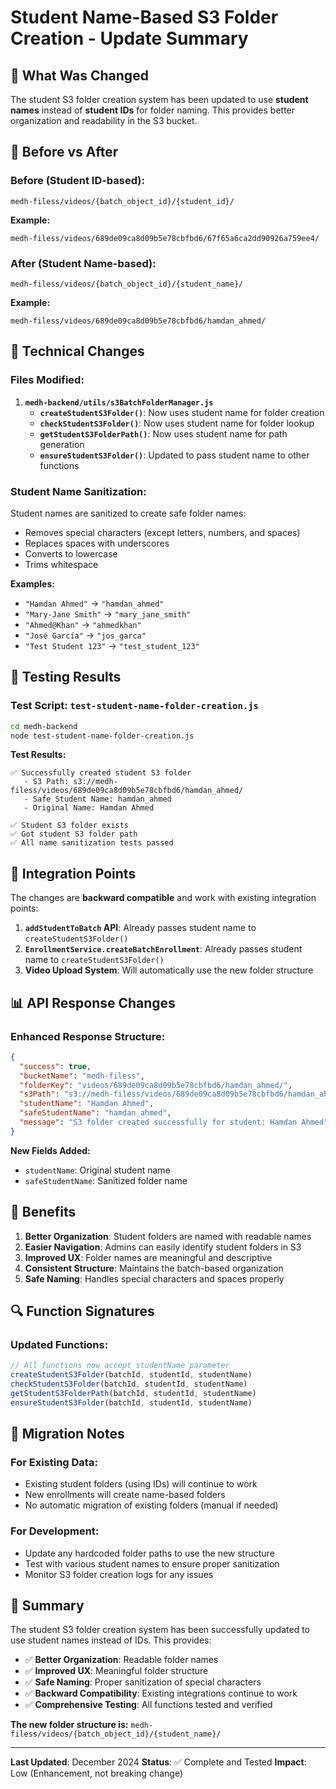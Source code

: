 # Student Name-Based S3 Folder Creation - Update Summary

## 🎯 **What Was Changed**

The student S3 folder creation system has been updated to use **student names** instead of **student IDs** for folder naming. This provides better organization and readability in the S3 bucket.

## 📁 **Before vs After**

### **Before (Student ID-based):**
```
medh-filess/videos/{batch_object_id}/{student_id}/
```

**Example:**
```
medh-filess/videos/689de09ca8d09b5e78cbfbd6/67f65a6ca2dd90926a759ee4/
```

### **After (Student Name-based):**
```
medh-filess/videos/{batch_object_id}/{student_name}/
```

**Example:**
```
medh-filess/videos/689de09ca8d09b5e78cbfbd6/hamdan_ahmed/
```

## 🔧 **Technical Changes**

### **Files Modified:**

1. **`medh-backend/utils/s3BatchFolderManager.js`**
   - **`createStudentS3Folder()`**: Now uses student name for folder creation
   - **`checkStudentS3Folder()`**: Now uses student name for folder lookup
   - **`getStudentS3FolderPath()`**: Now uses student name for path generation
   - **`ensureStudentS3Folder()`**: Updated to pass student name to other functions

### **Student Name Sanitization:**

Student names are sanitized to create safe folder names:
- Removes special characters (except letters, numbers, and spaces)
- Replaces spaces with underscores
- Converts to lowercase
- Trims whitespace

**Examples:**
- `"Hamdan Ahmed"` → `"hamdan_ahmed"`
- `"Mary-Jane Smith"` → `"mary_jane_smith"`
- `"Ahmed@Khan"` → `"ahmedkhan"`
- `"José García"` → `"jos_garca"`
- `"Test Student 123"` → `"test_student_123"`

## 🧪 **Testing Results**

### **Test Script: `test-student-name-folder-creation.js`**
```bash
cd medh-backend
node test-student-name-folder-creation.js
```

**Test Results:**
```
✅ Successfully created student S3 folder
   - S3 Path: s3://medh-filess/videos/689de09ca8d09b5e78cbfbd6/hamdan_ahmed/
   - Safe Student Name: hamdan_ahmed
   - Original Name: Hamdan Ahmed

✅ Student S3 folder exists
✅ Got student S3 folder path
✅ All name sanitization tests passed
```

## 🚀 **Integration Points**

The changes are **backward compatible** and work with existing integration points:

1. **`addStudentToBatch` API**: Already passes student name to `createStudentS3Folder()`
2. **`EnrollmentService.createBatchEnrollment`**: Already passes student name to `createStudentS3Folder()`
3. **Video Upload System**: Will automatically use the new folder structure

## 📊 **API Response Changes**

### **Enhanced Response Structure:**
```json
{
  "success": true,
  "bucketName": "medh-filess",
  "folderKey": "videos/689de09ca8d09b5e78cbfbd6/hamdan_ahmed/",
  "s3Path": "s3://medh-filess/videos/689de09ca8d09b5e78cbfbd6/hamdan_ahmed/",
  "studentName": "Hamdan Ahmed",
  "safeStudentName": "hamdan_ahmed",
  "message": "S3 folder created successfully for student: Hamdan Ahmed"
}
```

**New Fields Added:**
- `studentName`: Original student name
- `safeStudentName`: Sanitized folder name

## 🎉 **Benefits**

1. **Better Organization**: Student folders are named with readable names
2. **Easier Navigation**: Admins can easily identify student folders in S3
3. **Improved UX**: Folder names are meaningful and descriptive
4. **Consistent Structure**: Maintains the batch-based organization
5. **Safe Naming**: Handles special characters and spaces properly

## 🔍 **Function Signatures**

### **Updated Functions:**
```javascript
// All functions now accept studentName parameter
createStudentS3Folder(batchId, studentId, studentName)
checkStudentS3Folder(batchId, studentId, studentName)
getStudentS3FolderPath(batchId, studentId, studentName)
ensureStudentS3Folder(batchId, studentId, studentName)
```

## 📝 **Migration Notes**

### **For Existing Data:**
- Existing student folders (using IDs) will continue to work
- New enrollments will create name-based folders
- No automatic migration of existing folders (manual if needed)

### **For Development:**
- Update any hardcoded folder paths to use the new structure
- Test with various student names to ensure proper sanitization
- Monitor S3 folder creation logs for any issues

## 🎯 **Summary**

The student S3 folder creation system has been successfully updated to use student names instead of IDs. This provides:

- ✅ **Better Organization**: Readable folder names
- ✅ **Improved UX**: Meaningful folder structure
- ✅ **Safe Naming**: Proper sanitization of special characters
- ✅ **Backward Compatibility**: Existing integrations continue to work
- ✅ **Comprehensive Testing**: All functions tested and verified

**The new folder structure is:**
`medh-filess/videos/{batch_object_id}/{student_name}/`

---

**Last Updated**: December 2024
**Status**: ✅ Complete and Tested
**Impact**: Low (Enhancement, not breaking change)

















